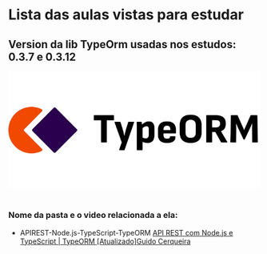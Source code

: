 # Lista das aulas vistas para estudar

## Version da lib TypeOrm usadas nos estudos: 0.3.7 e 0.3.12
<img src="https://github.com/typeorm/typeorm/raw/master/resources/logo_big.png">
&nbsp;&nbsp;&nbsp;&nbsp;&nbsp;&nbsp;&nbsp;&nbsp;&nbsp;&nbsp;&nbsp;&nbsp;&nbsp;

### Nome da pasta e o video relacionada a ela:

- APIREST-Node.js-TypeScript-TypeORM
[API REST com Node.js e TypeScript | TypeORM [Atualizado]Guido Cerqueira](https://www.youtube.com/watch?v=j8cm2C5-xn8)